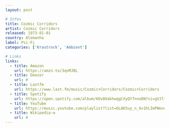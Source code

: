 ```yaml
---
layout: post

# Infos
title: Cozmic Corridors
artist: Cozmic Corridors
released: 1973-01-01
country: Alemanha
label: Psi-Fi
categories: ['Krautrock', 'Ambient']

# Links
links:
  - title: Amazon
    url: https://amzn.to/3qnMJBL
  - title: Deezer
    url: #
  - title: Lastfm
    url: https://www.last.fm/music/Cozmic+Corridors/Cozmic+Corridors
  - title: Spotify
    url: https://open.spotify.com/album/6Ov8UakhwqgCXyQY7nnoDN?si=gVJltHFvQoe8PhU0u5H5kA
  - title: YouTube
    url: https://music.youtube.com/playlist?list=OLAK5uy_n_6v1hLImPWoncvHzrkCHqTeYeJuOwdYc
  - title: Wikipedia-w
    url: #
---
```

